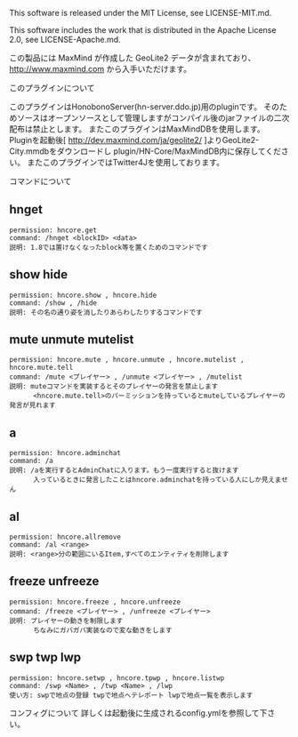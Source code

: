 This software is released under the MIT License, see LICENSE-MIT.md.

This software includes the work that is distributed in the Apache License 2.0, see LICENSE-Apache.md.

この製品には MaxMind が作成した GeoLite2 データが含まれており、
<a href="http://www.maxmind.com">http://www.maxmind.com</a> から入手いただけます。

このプラグインについて

このプラグインはHonobonoServer(hn-server.ddo.jp)用のpluginです。
そのためソースはオープンソースとして管理しますがコンパイル後のjarファイルの二次配布は禁止とします。
またこのプラグインはMaxMindDBを使用します。
Pluginを起動後[ http://dev.maxmind.com/ja/geolite2/ ]よりGeoLite2-City.mmdbをダウンロードし
plugin/HN-Core/MaxMindDB内に保存してください。
またこのプラグインではTwitter4Jを使用しております。

コマンドについて

hnget
-
	permission: hncore.get
	command: /hnget <blockID> <data>
	説明: 1.8では置けなくなったblock等を置くためのコマンドです

show hide
-
	permission: hncore.show , hncore.hide
	command: /show , /hide
	説明: その名の通り姿を消したりあらわしたりするコマンドです

mute unmute mutelist
-
	permission: hncore.mute , hncore.unmute , hncore.mutelist , hncore.mute.tell
	command: /mute <プレイヤー> , /unmute <プレイヤー> , /mutelist
	説明: muteコマンドを実装するとそのプレイヤーの発言を禁止します
		  <hncore.mute.tell>のパーミッションを持っているとmuteしているプレイヤーの発言が見れます

a
-
	permission: hncore.adminchat
	command: /a
	説明: /aを実行するとAdminChatに入ります。もう一度実行すると抜けます
		  入っているときに発言したことはhncore.adminchatを持っている人にしか見えません

al
-
	permission: hncore.allremove
	command: /al <range>
	説明: <range>分の範囲にいるItem,すべてのエンティティを削除します

freeze unfreeze
-
	permission: hncore.freeze , hncore.unfreeze
	command: /freeze <プレイヤー> , /unfreeze <プレイヤー>
	説明: プレイヤーの動きを制限します
		  ちなみにガバガバ実装なので変な動きをします
swp twp lwp
-
	permission: hncore.setwp , hncore.tpwp , hncore.listwp
	command: /swp <Name> , /twp <Name> , /lwp
	使い方: swpで地点の登録 twpで地点へテレポート lwpで地点一覧を表示します

コンフィグについて
	詳しくは起動後に生成されるconfig.ymlを参照して下さい。
